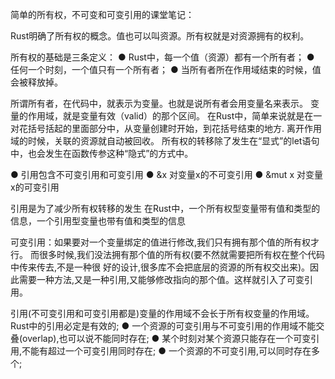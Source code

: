 
简单的所有权，不可变和可变引用的课堂笔记：

Rust明确了所有权的概念。值也可以叫资源。所有权就是对资源拥有的权利。

所有权的基础是三条定义：
● Rust中，每一个值（资源）都有一个所有者；
● 任何一个时刻，一个值只有一个所有者；
● 当所有者所在作用域结束的时候，值会被释放掉。

所谓所有者，在代码中，就表示为变量。也就是说所有者会用变量名来表示。
变量的作用域，就是变量有效（valid）的那个区间。
在Rust中，简单来说就是在一对花括号括起的里面部分中，从变量创建时开始，到花括号结束的地方.
离开作用域的时候，关联的资源就自动被回收。
所有权的转移除了发生在“显式”的let语句中，也会发生在函数传参这种“隐式”的方式中。

● 引用包含不可变引用和可变引用
● &x 对变量x的不可变引用
● &mut x 对变量x的可变引用

引用是为了减少所有权转移的发生
在Rust中，一个所有权型变量带有值和类型的信息，一个引用型变量也带有值和类型的信息

可变引用：如果要对一个变量绑定的值进行修改,我们只有拥有那个值的所有权才行。
而很多时候,我们没法拥有那个值的所有权(要不然就需要把所有权在整个代码中传来传去,不是一种很
好的设计,很多库不会把底层的资源的所有权交出来)。因此需要一种方法,又是一种引用,又能够修改指向的那个值。这样就引入了可变引用。


引用(不可变引用和可变引用都是)变量的作用域不会长于所有权变量的作用域。Rust中的引用必定是有效的;
● 一个资源的可变引用与不可变引用的作用域不能交叠(overlap),也可以说不能同时存在;
● 某个时刻对某个资源只能存在一个可变引用,不能有超过一个可变引用同时存在;
● 一个资源的不可变引用,可以同时存在多个;





